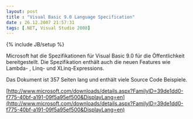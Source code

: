 ```yaml
---
layout: post
title : "Visual Basic 9.0 Language Specification"
date : 26.12.2007 21:57:31
tags: [.NET, Visual Studio 2008]
---
```

{% include JB/setup %}

Microsoft hat die Spezifikationen für Visual Basic 9.0 für die Öffentlichkeit bereitgestellt. Die Spezifikation enthält auch die neuen Features wie Lambda- , Linq- und XLinq-Expressions.

Das Dokument ist 357 Seiten lang und enthält viele Source Code Beispiele.

[http://www.microsoft.com/downloads/details.aspx?FamilyID=39de1dd0-f775-40bf-a191-09f5a95ef500&DisplayLang=en](http://www.microsoft.com/downloads/details.aspx?FamilyID=39de1dd0-f775-40bf-a191-09f5a95ef500&DisplayLang=en)
